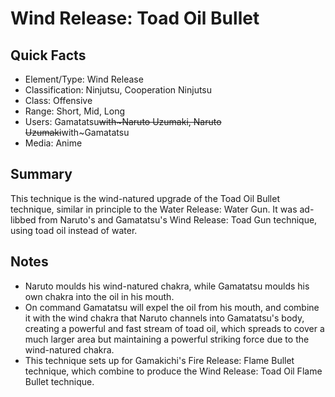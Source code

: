 # Wind Release: Toad Oil Bullet

## Quick Facts
- Element/Type: Wind Release
- Classification: Ninjutsu, Cooperation Ninjutsu
- Class: Offensive
- Range: Short, Mid, Long
- Users: Gamatatsu~~with~Naruto Uzumaki, Naruto Uzumaki~~with~Gamatatsu
- Media: Anime

## Summary
This technique is the wind-natured upgrade of the Toad Oil Bullet technique, similar in principle to the Water Release: Water Gun. It was ad-libbed from Naruto's and Gamatatsu's Wind Release: Toad Gun technique, using toad oil instead of water.

## Notes
- Naruto moulds his wind-natured chakra, while Gamatatsu moulds his own chakra into the oil in his mouth.
- On command Gamatatsu will expel the oil from his mouth, and combine it with the wind chakra that Naruto channels into Gamatatsu's body, creating a powerful and fast stream of toad oil, which spreads to cover a much larger area but maintaining a powerful striking force due to the wind-natured chakra.
- This technique sets up for Gamakichi's Fire Release: Flame Bullet technique, which combine to produce the Wind Release: Toad Oil Flame Bullet technique.
